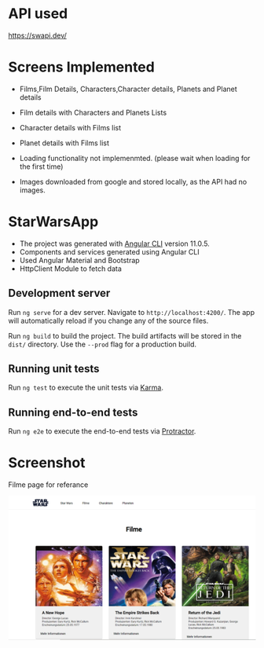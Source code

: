

# API used
https://swapi.dev/

# Screens Implemented

* Films,Film Details, Characters,Character details, Planets and Planet details
* Film details with Characters and Planets Lists
* Character details with Films list
* Planet details with Films list


* Loading functionality not implemenmted. (please wait when loading for the first time)
* Images downloaded from google and stored locally, as the API had no images.


# StarWarsApp

* The project was generated with [Angular CLI](https://github.com/angular/angular-cli) version 11.0.5.
* Components and services generated using Angular CLI
* Used Angular Material and Bootstrap
* HttpClient Module to fetch data


## Development server

Run `ng serve` for a dev server. Navigate to `http://localhost:4200/`. The app will automatically reload if you change any of the source files.

Run `ng build` to build the project. The build artifacts will be stored in the `dist/` directory. Use the `--prod` flag for a production build.

## Running unit tests

Run `ng test` to execute the unit tests via [Karma](https://karma-runner.github.io).

## Running end-to-end tests

Run `ng e2e` to execute the end-to-end tests via [Protractor](http://www.protractortest.org/).

# Screenshot

Filme page for referance

![Film List](./docs/film-list.PNG)

